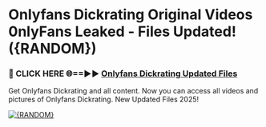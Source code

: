 # Onlyfans Dickrating Original Videos 0nlyFans Leaked - Files Updated! ({RANDOM})

<h3>🔴 CLICK HERE 🌐==►► <a href="https://betterlinks.top/A2PfLJ" rel="nofollow">Onlyfans Dickrating Updated Files</a></h3>

Get Onlyfans Dickrating and all content. Now you can access all videos and pictures of Onlyfans Dickrating. New Updated Files 2025!

[![{RANDOM}](https://i.imgur.com/ppqm5kG.gif)](https://betterlinks.top/A2PfLJ)